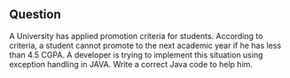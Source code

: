## Question
A University has applied promotion criteria for students. According to criteria, a student cannot promote to the next academic year if he has less than 4.5 CGPA. A developer is trying to implement this situation using exception handling in JAVA. Write a correct Java code to help him.
